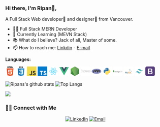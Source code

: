 ### Hi there, I'm Ripan👦,
A Full Stack Web developer🎯 and designer🎨 from Vancouver.

- 👨‍💻 Full Stack MERN Developer
- 🎥 Currently Learning (MEVN Stack)
- 📚 What do I believe? Jack of all, Master of some.
- 📫 How to reach me: [Linkdin](https://www.linkedin.com/in/ripanmann/) - [E-mail](mailto:ripandeepmann@hotmail.com)

**Languages:**  

<code><img height="30" src="https://raw.githubusercontent.com/github/explore/80688e429a7d4ef2fca1e82350fe8e3517d3494d/topics/html/html.png"></code>
<code><img height="30" src="https://raw.githubusercontent.com/github/explore/80688e429a7d4ef2fca1e82350fe8e3517d3494d/topics/css/css.png"></code>
<code><img height="30" src="https://raw.githubusercontent.com/github/explore/80688e429a7d4ef2fca1e82350fe8e3517d3494d/topics/javascript/javascript.png"></code>
<code><img height="30" src="https://raw.githubusercontent.com/github/explore/80688e429a7d4ef2fca1e82350fe8e3517d3494d/topics/typescript/typescript.png"></code>
<code><img height="30" src="https://raw.githubusercontent.com/github/explore/80688e429a7d4ef2fca1e82350fe8e3517d3494d/topics/react/react.png"></code>
<code><img height="30" src="https://raw.githubusercontent.com/github/explore/80688e429a7d4ef2fca1e82350fe8e3517d3494d/topics/vue/vue.png"></code>
<code><img height="30" src="https://raw.githubusercontent.com/github/explore/80688e429a7d4ef2fca1e82350fe8e3517d3494d/topics/nodejs/nodejs.png"></code>
<code><img height="30" src="https://raw.githubusercontent.com/github/explore/80688e429a7d4ef2fca1e82350fe8e3517d3494d/topics/express/express.png"></code>
<code><img height="30" src="https://raw.githubusercontent.com/github/explore/80688e429a7d4ef2fca1e82350fe8e3517d3494d/topics/php/php.png"></code>
<code><img height="30" src="https://raw.githubusercontent.com/github/explore/80688e429a7d4ef2fca1e82350fe8e3517d3494d/topics/python/python.png"></code>
<code><img height="30" src="https://raw.githubusercontent.com/github/explore/80688e429a7d4ef2fca1e82350fe8e3517d3494d/topics/mongodb/mongodb.png"></code>
<code><img height="30" src="https://raw.githubusercontent.com/github/explore/80688e429a7d4ef2fca1e82350fe8e3517d3494d/topics/mysql/mysql.png"></code>
<code><img height="30" src="https://raw.githubusercontent.com/github/explore/80688e429a7d4ef2fca1e82350fe8e3517d3494d/topics/tailwind/tailwind.png"></code>
<code><img height="30" src="https://raw.githubusercontent.com/github/explore/80688e429a7d4ef2fca1e82350fe8e3517d3494d/topics/bootstrap/bootstrap.png"></code>

![Ripans's github stats](https://github-readme-stats.vercel.app/api?username=ripan-mann&theme=tokyonight&show_icons=true&hide=["issues"])
![Top Langs](https://github-readme-stats.vercel.app/api/top-langs/?username=ripan-mann&theme=tokyonight&layout=compact)

![](https://komarev.com/ghpvc/?username=ripan-mann)

<h3> 🤝🏻 Connect with Me </h3>

<p align="center">
<a href="https://www.linkedin.com/in/ripanmann/"><img alt="LinkedIn" src="https://img.shields.io/badge/LinkedIn-Ripan%20Mann-blue?style=flat-square&logo=linkedin"></a>
<a href="mailto:ripandeepmann@hotmail.com"><img alt="Email" src="https://img.shields.io/badge/Email-ripandeepmann@hotmail.com-blue?style=flat-square&logo=gmail"></a>
</p>
